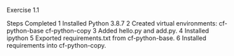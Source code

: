 
Exercise 1.1

Steps Completed
1 Installed Python 3.8.7
2 Created virtual environments:
cf-python-base
cf-python-copy
3 Added hello.py and add.py.
4 Installed ipython
5 Exported requirements.txt from cf-python-base.
6 Installed requirements into cf-python-copy.
